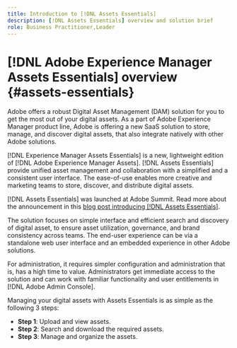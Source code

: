 ```yaml
---
title: Introduction to [!DNL Assets Essentials]
description: [!DNL Assets Essentials] overview and solution brief
role: Business Practitioner,Leader
---
```

# [!DNL Adobe Experience Manager Assets Essentials] overview {#assets-essentials}

<!-- TBD: Update this banner to remove Beta label. 
![Banner image for beta docs](assets/do-not-localize/banner-image-beta-docs.png)
-->

Adobe offers a robust Digital Asset Management (DAM) solution for you to get the most out of your digital assets. As a part of Adobe Experience Manager product line, Adobe is offering a new SaaS solution to store, manage, and discover digital assets, that also integrate natively with other Adobe solutions. 

[!DNL Experience Manager Assets Essentials] is a new, lightweight edition of [!DNL Adobe Experience Manager Assets]. [!DNL Assets Essentials] provide unified asset management and collaboration with a simplified and a consistent user interface. The ease-of-use enables more creative and marketing teams to store, discover, and distribute digital assets.

[!DNL Assets Essentials] was launched at Adobe Summit. Read more about the announcement in this [blog post introducing [!DNL Assets Essentials]](https://blog.adobe.com/en/publish/2021/04/27/introducing-adobe-experience-manager-assets-essentials-to-simplify-collaboration-across-teams.html).

The solution focuses on simple interface and efficient search and discovery of digital asset, to ensure asset utilization, governance, and brand consistency across teams. The end-user experience can be via a standalone web user interface and an embedded experience in other Adobe solutions. 

For administration, it requires simpler configuration and administration that is, has a high time to value. Administrators get immediate access to the solution and can work with familiar functionality and user entitlements in [!DNL Adobe Admin Console].

Managing your digital assets with Assets Essentials is as simple as the following 3 steps:

* **Step 1**: Upload and view assets.
* **Step 2**: Search and download the required assets.
* **Step 3**: Manage and organize the assets. 
